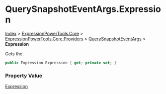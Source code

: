 ﻿# QuerySnapshotEventArgs.Expression

[Index](../index.md) > [ExpressionPowerTools.Core](ExpressionPowerTools.Core.a.md) > [ExpressionPowerTools.Core.Providers](ExpressionPowerTools.Core.Providers.n.md) > [QuerySnapshotEventArgs](ExpressionPowerTools.Core.Providers.QuerySnapshotEventArgs.cs.md) > **Expression**

Gets the.

```csharp
public Expression Expression { get; private set; }
```

### Property Value

 [Expression](https://docs.microsoft.com/dotnet/api/system.linq.expressions.expression) 


